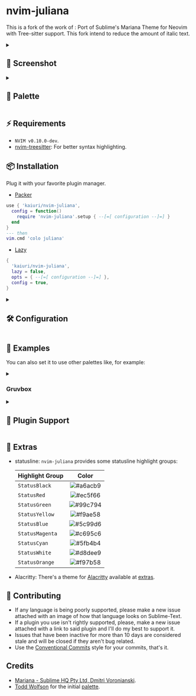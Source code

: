 # nvim-juliana
This is a fork of the work of : 
Port of Sublime's Mariana Theme for Neovim with Tree-sitter support.
This fork intend to reduce the amount of italic text.

<details>
<summary><h2>📸 Screenshot</h2></summary>

<img src="https://github.com/kaiuri/nvim-juliana/assets/19148108/e287e3da-661b-4aef-aacd-dd823021aae6" width="70%" alt="mariana" />
<!--
<table>
  <tbody>
    <tr class="mariana">
      <img src="https://user-images.githubusercontent.com/19148108/235299782-66a8165d-3390-4b74-b0ed-67df308e3f3e.png"
        width="50%" alt="mariana" />
    </tr>
    <tr class="breakers">
      <img
          src="https://user-images.githubusercontent.com/19148108/235299774-9d19818e-c41f-4f1b-b3b4-35505f392975.png"
          width="50%" alt="breakers" />
    </tr>
  </tbody>
</table>
-->

</details>

<details>
<summary><h2>🎨 Palette</h2></summary>

| name        |                           hex                            | name         |                           hex                            |
| :---------- | :------------------------------------------------------: | :----------- | :------------------------------------------------------: |
| fg1         | ![#ffffff](https://placehold.co/15x15/ffffff/ffffff.png) | fg2          | ![#d8dee9](https://placehold.co/15x15/d8dee9/d8dee9.png) |
| fg3         | ![#a6acb9](https://placehold.co/15x15/a6acb9/a6acb9.png) | fg4          | ![#46525c](https://placehold.co/15x15/46525c/46525c.png) |
| bg1         | ![#444e59](https://placehold.co/15x15/444e59/444e59.png) | selection_bg | ![#3f4750](https://placehold.co/15x15/3f4750/3f4750.png) |
| bg2         | ![#303841](https://placehold.co/15x15/303841/303841.png) | bg3          | ![#2e353e](https://placehold.co/15x15/2e353e/2e353e.png) |
| diff_text   | ![#373f48](https://placehold.co/15x15/373f48/373f48.png) | diff_change  | ![#585249](https://placehold.co/15x15/585249/585249.png) |
| diff_remove | ![#4f434a](https://placehold.co/15x15/4f434a/4f434a.png) | text_fg      | ![#d9d9d9](https://placehold.co/15x15/d9d9d9/d9d9d9.png) |
| yellow1     | ![#fac761](https://placehold.co/15x15/fac761/fac761.png) | yellow2      | ![#f9ae58](https://placehold.co/15x15/f9ae58/f9ae58.png) |
| yellow3     | ![#ee932b](https://placehold.co/15x15/ee932b/ee932b.png) | green        | ![#99c794](https://placehold.co/15x15/99c794/99c794.png) |
| magenta     | ![#c695c6](https://placehold.co/15x15/c695c6/c695c6.png) | orange       | ![#f97b58](https://placehold.co/15x15/f97b58/f97b58.png) |
| red1        | ![#c76b70](https://placehold.co/15x15/c76b70/c76b70.png) | red2         | ![#ec5f66](https://placehold.co/15x15/ec5f66/ec5f66.png) |
| blue1       | ![#95b2d6](https://placehold.co/15x15/95b2d6/95b2d6.png) | blue2        | ![#5c99d6](https://placehold.co/15x15/5c99d6/5c99d6.png) |
| cyan1       | ![#87c7c7](https://placehold.co/15x15/87c7c7/87c7c7.png) | cyan2        | ![#5fb4b4](https://placehold.co/15x15/5fb4b4/5fb4b4.png) |

</details>

## ⚡️ Requirements

- `NVIM v0.10.0-dev`.
- [nvim-treesitter](https://github.com/nvim-treesitter/nvim-treesitter): For better syntax highlighting.

## 📦 Installation

Plug it with your favorite plugin manager.

- [Packer](https://github.com/wbthomason/packer.nvim)

```lua
use { 'kaiuri/nvim-juliana',
  config = function()
    require 'nvim-juliana'.setup { --[=[ configuration --]=] }
  end
}
--- then
vim.cmd 'colo juliana'
```

- [Lazy](https://github.com/folke/lazy.nvim)

```lua
{
  'kaiuri/nvim-juliana',
  lazy = false,
  opts = { --[=[ configuration --]=] },
  config = true,
}
```

<details>
<summary><h2>🛠 Configuration</h2></summary>

```lua
{
  colors = {
    bg1          = '#444e59',
    bg2          = '#303841',
    bg3          = '#2e353e',
    blue1        = '#95b2d6',
    blue2        = '#5c99d6',
    cyan1        = '#87c7c7',
    cyan2        = '#5fb4b4',
    diff_add     = '#41525a',
    diff_change  = '#585249',
    diff_remove  = '#4f434a',
    diff_text    = '#373f48',
    fg1          = '#ffffff',
    fg2          = '#d8dee9',
    fg3          = '#a6acb9',
    fg4          = '#46525c',
    green        = '#99c794',
    magenta      = '#c695c6',
    orange       = '#f97b58',
    red1         = '#c76b70',
    red2         = '#ec5f66',
    selection_bg = '#3f4750',
    text_fg      = '#d9d9d9',
    yellow1      = '#fac761',
    yellow2      = '#f9ae58',
    yellow3      = '#ee932b',
  }
}
```

To get the theme's palette, you can use the `colors()` function:

```lua
require('nvim-juliana').colors()
```

</details>

## 🎨 Examples

You can also set it to use other palettes like, for example:

<details><summary><h3>Gruvbox</h3></summary>

<details>

<summary>snippet</summary>

```lua
---@generic K: "light" | "dark"
---@param mode K
local gruvbox = function(mode)
  ---@param tbl table<`K`, string>
  ---@return string
  local function pick(tbl)
    return tbl[mode]
  end
  return {
    bg1          = pick { light = '#fff7d5', dark = '#32302e' },
    bg2          = pick { light = '#fff5cb', dark = '#282828' },
    bg3          = pick { light = '#fff2bc', dark = '#242424' },
    blue1        = pick { light = '#076578', dark = '#83a598' },
    blue2        = pick { light = '#074f78', dark = '#458588' },
    cyan1        = pick { light = '#689d69', dark = '#8ec07c' },
    cyan2        = pick { light = '#23693e', dark = '#689d6a' },
    diff_add     = pick { light = '#c7d4c4', dark = '#343427' },
    diff_change  = pick { light = '#eadba9', dark = '#3e3428' },
    diff_remove  = pick { light = '#eac4a9', dark = '#3c2828' },
    diff_text    = pick { light = '#ffe789', dark = '#32302e' },
    fg1          = pick { light = '#282828', dark = '#fff5cb' },
    fg2          = pick { light = '#353535', dark = '#ebdbb2' },
    fg3          = pick { light = '#797467', dark = '#928374' },
    fg4          = pick { light = '#938e80', dark = '#665c54' },
    green        = pick { light = '#228b22', dark = '#a8a920' },
    magenta      = pick { light = '#8f3f71', dark = '#c2748f' },
    orange       = pick { light = '#f71d05', dark = '#fb4834' },
    red1         = pick { light = '#cc241d', dark = '#d44333' },
    red2         = pick { light = '#9d0006', dark = '#cc231d' },
    selection_bg = pick { light = '#ffeda3', dark = '#423d39' },
    text_fg      = pick { light = '#282828', dark = '#eadbb5' },
    yellow1      = pick { light = '#cba200', dark = '#fabd2f' },
    yellow2      = pick { light = '#ab7b1a', dark = '#e8ab28' },
    yellow3      = pick { light = '#996814', dark = '#d79a21' },
  }
end

require('nvim-juliana').setup (
  { colors = gruvbox('dark') }
)
vim.cmd.colorscheme 'juliana'
```

</details>

<table>
  <tbody>
    <tr class="gruvbox_dark">
      <img src="https://user-images.githubusercontent.com/19148108/235299780-fac5d700-8f00-49f5-877f-c327815114f5.png"
        alt="gruvbox_dark" width="50%" />
    </tr>
    <tr class="gruvbox_light">
      <img src="https://user-images.githubusercontent.com/19148108/235299781-dfc4d41f-7603-43ee-865a-0eb7d446d1bd.png"
        alt="gruvbox_light" width="50%" />
    </tr>
  </tbody>
</table>

</details>

<details>
<summary><h2>🧩 Plugin Support</h2></summary>

- [coc-nvim](https://github.com/neoclide/coc.nvim)
- [fennel.vim](https://github.com/bakpakin/fennel.vim)
- [gitsigns.nvim](https://github.com/lewis6991/gitsigns.nvim)
- [indent-blankline.nvim](https://github.com/lukas-reineke/indent-blankline.nvim)
- [lualine.nvim](https://github.com/nvim-lualine/lualine.nvim)
- [nvim-cmp](https://github.com/hrsh7th/nvim-cmp)
- [nvim-notify](https://github.com/rcarriga/nvim-notify)
- [nvim-semantic-tokens](https://github.com/theHamsta/nvim-semantic-tokens)
- [nvim-tree.lua](https://github.com/kyazdani42/nvim-tree.lua)
- [nvim-treesitter](https://github.com/nvim-treesitter/nvim-treesitter)
- [nvim-ts-rainbow](https://github.com/p00f/nvim-ts-rainbow)
- [nvim-web-devicons](https://github.com/kyazdani42/nvim-web-devicons)
- [telescope.nvim](https://github.com/nvim-telescope/telescope.nvim)
- [vim-sneak](https://github.com/justinmk/vim-sneak)
- and more...

</details>

## 🛒 Extras

- statusline: `nvim-juliana` provides some statusline highlight groups:

  | Highlight Group |                          Color                           |
  | :-------------- | :------------------------------------------------------: |
  | `StatusBlack`   | ![#a6acb9](https://placehold.co/15x15/a6acb9/a6acb9.png) |
  | `StatusRed`     | ![#ec5f66](https://placehold.co/15x15/ec5f66/ec5f66.png) |
  | `StatusGreen`   | ![#99c794](https://placehold.co/15x15/99c794/99c794.png) |
  | `StatusYellow`  | ![#f9ae58](https://placehold.co/15x15/f9ae58/f9ae58.png) |
  | `StatusBlue`    | ![#5c99d6](https://placehold.co/15x15/5c99d6/5c99d6.png) |
  | `StatusMagenta` | ![#c695c6](https://placehold.co/15x15/c695c6/c695c6.png) |
  | `StatusCyan`    | ![#5fb4b4](https://placehold.co/15x15/5fb4b4/5fb4b4.png) |
  | `StatusWhite`   | ![#d8dee9](https://placehold.co/15x15/d8dee9/d8dee9.png) |
  | `StatusOrange`  | ![#f97b58](https://placehold.co/15x15/f97b58/f97b58.png) |

- Alacritty: There's a theme for [Alacritty](https://github.com/alacritty/alacritty/) available at [extras](./extras/juliana_alacritty.yml).

## 📜 Contributing

- If any language is being poorly supported, please make a new issue attached with an image of how that language looks on Sublime-Text.
- If a plugin you use isn't rightly supported, please, make a new issue attached with a link to said plugin and I'll do my best to support it.
- Issues that have been inactive for more than 10 days are considered stale and will be closed if they aren't bug related.
- Use the [Conventional Commits](https://www.conventionalcommits.org/en/v1.0.0/) style for your commits, that's it.

## Credits

- [Mariana - Sublime HQ Pty Ltd, Dmitri Voronianski](http://www.sublimetext.com/).
- [Todd Wolfson](https://github.com/twolfson/sublime-files) for the initial [palette](https://github.com/twolfson/sublime-files/blob/master/Packages/Color%20Scheme%20-%20Default/Mariana.sublime-color-scheme).

